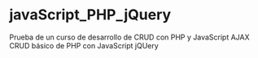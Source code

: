 # javaScript_PHP_jQuery
Prueba de un curso de desarrollo de CRUD con PHP y JavaScript AJAX
CRUD básico de PHP con JavaScript jQUery
